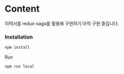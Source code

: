 # Content
이력서를 redux-saga를 활용해 구현하기
아직 구현 중입니다.
### Installation
```bash
npm install
```
Run
```bash
npm run local
```
